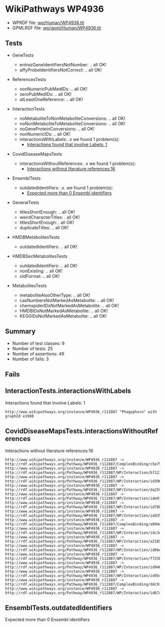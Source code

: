 # WikiPathways WP4936

* WPRDF file: [wp/Human/WP4936.ttl](../wp/Human/WP4936.ttl)
* GPMLRDF file: [wp/gpml/Human/WP4936.ttl](../wp/gpml/Human/WP4936.ttl)

## Tests

* GeneTests
    * entrezGeneIdentifiersNotNumber: .. all OK!
    * affyProbeIdentifiersNotCorrect: .. all OK!

* ReferencesTests
    * nonNumericPubMedIDs: .. all OK!
    * zeroPubMedIDs: .. all OK!
    * atLeastOneReference: .. all OK!

* InteractionTests
    * noMetaboliteToNonMetaboliteConversions: .. all OK!
    * noNonMetaboliteToMetaboliteConversions: .. all OK!
    * noGeneProteinConversions: .. all OK!
    * nonNumericIDs: .. all OK!
    * interactionsWithLabels: .x we found 1 problem(s):
        * [Interactions found that involve Labels: 1](#630d2678)

* CovidDiseaseMapsTests
    * interactionsWithoutReferences: .x we found 1 problem(s):
        * [Interactions without literature references:16](#2e295b43)

* EnsemblTests
    * outdatedIdentifiers: .x. we found 1 problem(s):
        * [Expected more than 0 Ensembl identifiers](#f44398b7)

* GeneralTests
    * titlesShortEnough: .. all OK!
    * weirdCharacterTitles: . all OK!
    * titlesShortEnough: . all OK!
    * duplicateTitles: .. all OK!

* HMDBMetabolitesTests
    * outdatedIdentifiers: .. all OK!

* HMDBSecMetabolitesTests
    * outdatedIdentifiers: .. all OK!
    * nonExisting: .. all OK!
    * oldFormat: .. all OK!

* MetabolitesTests
    * metaboliteAlsoOtherType: .. all OK!
    * casNumbersNotMarkedAsMetabolite: .. all OK!
    * chemspiderIDsNotMarkedAsMetabolite: .. all OK!
    * HMDBIDsNotMarkedAsMetabolite: .. all OK!
    * KEGGIDsNotMarkedAsMetabolite: .. all OK!

## Summary

* Number of test classes: 9
* Number of tests: 25
* Number of assertions: 49
* Number of fails: 3

## Fails

<a name="630d2678" />

## InteractionTests.interactionsWithLabels

Interactions found that involve Labels: 1
```
http://www.wikipathways.org/instance/WP4936_r112887 "Phagophore" with graphId e1980

```
<a name="2e295b43" />

## CovidDiseaseMapsTests.interactionsWithoutReferences

Interactions without literature references:16
```
http://www.wikipathways.org/instance/WP4936_r112887 -> http://rdf.wikipathways.org/Pathway/WP4936_r112887/ComplexBinding/c5e75
http://www.wikipathways.org/instance/WP4936_r112887 -> http://rdf.wikipathways.org/Pathway/WP4936_r112887/WP/Interaction/bf121
http://www.wikipathways.org/instance/WP4936_r112887 -> http://rdf.wikipathways.org/Pathway/WP4936_r112887/WP/Interaction/id396f48b2
http://www.wikipathways.org/instance/WP4936_r112887 -> http://rdf.wikipathways.org/Pathway/WP4936_r112887/WP/Interaction/da259
http://www.wikipathways.org/instance/WP4936_r112887 -> http://rdf.wikipathways.org/Pathway/WP4936_r112887/WP/Interaction/ide9784478
http://www.wikipathways.org/instance/WP4936_r112887 -> http://rdf.wikipathways.org/Pathway/WP4936_r112887/WP/Interaction/id788d6f1c
http://www.wikipathways.org/instance/WP4936_r112887 -> http://rdf.wikipathways.org/Pathway/WP4936_r112887/WP/Interaction/idd35c42c0
http://www.wikipathways.org/instance/WP4936_r112887 -> http://rdf.wikipathways.org/Pathway/WP4936_r112887/ComplexBinding/a094e
http://www.wikipathways.org/instance/WP4936_r112887 -> http://rdf.wikipathways.org/Pathway/WP4936_r112887/WP/Interaction/idc3daa4b8
http://www.wikipathways.org/instance/WP4936_r112887 -> http://rdf.wikipathways.org/Pathway/WP4936_r112887/WP/Interaction/a2165
http://www.wikipathways.org/instance/WP4936_r112887 -> http://rdf.wikipathways.org/Pathway/WP4936_r112887/WP/Interaction/id8be830b7
http://www.wikipathways.org/instance/WP4936_r112887 -> http://rdf.wikipathways.org/Pathway/WP4936_r112887/WP/Interaction/f725b
http://www.wikipathways.org/instance/WP4936_r112887 -> http://rdf.wikipathways.org/Pathway/WP4936_r112887/WP/Interaction/id94635bcc
http://www.wikipathways.org/instance/WP4936_r112887 -> http://rdf.wikipathways.org/Pathway/WP4936_r112887/WP/Interaction/id9545f48f
http://www.wikipathways.org/instance/WP4936_r112887 -> http://rdf.wikipathways.org/Pathway/WP4936_r112887/ComplexBinding/ddc93
http://www.wikipathways.org/instance/WP4936_r112887 -> http://rdf.wikipathways.org/Pathway/WP4936_r112887/WP/Interaction/id67a2f315

```
<a name="f44398b7" />

## EnsemblTests.outdatedIdentifiers

Expected more than 0 Ensembl identifiers
```

```
